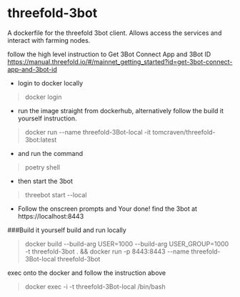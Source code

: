 # threefold-3bot
A dockerfile for the threefold 3bot client. Allows access the services and interact with farming nodes.

follow the high level instruction to Get 3Bot Connect App and 3Bot ID
https://manual.threefold.io/#/mainnet_getting_started?id=get-3bot-connect-app-and-3bot-id

- login to docker locally
>docker login 
- run the image straight from dockerhub, alternatively follow the build it yourself instruction. 

>docker run --name threefold-3Bot-local -it tomcraven/threefold-3bot:latest

- and run the command

>poetry shell

- then start the 3bot

>threebot start --local

- Follow the onscreen prompts and Your done! find the 3bot at https://localhost:8443

###Build it yourself
build and run locally
>docker build
 --build-arg USER=1000 --build-arg USER_GROUP=1000
 -t threefold-3bot .
 && docker run
 -p 8443:8443
 --name threefold-3Bot-local
 threefold-3bot 

exec onto the docker and follow the instruction above

>docker exec -i -t threefold-3Bot-local /bin/bash

